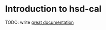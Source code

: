 # Introduction to hsd-cal

TODO: write [great documentation](http://jacobian.org/writing/what-to-write/)
